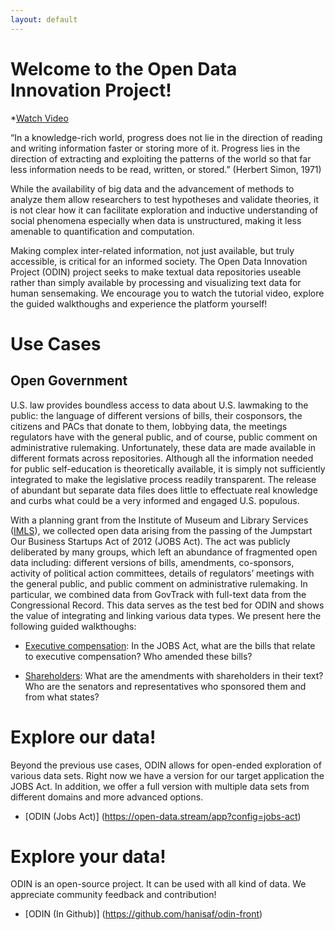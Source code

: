 ```yaml
---
layout: default
---
```


# Welcome to the Open Data Innovation Project!

*[Watch Video](https://www.youtube.com/embed/XldulI-WEJ4?rel=0)

“In a knowledge-rich world, progress does not lie in the direction of reading and writing information faster or storing more of it. Progress lies in the direction of extracting and exploiting the patterns of the world so that far less information needs to be read, written, or stored.” (Herbert Simon, 1971) 

While the availability of big data and the advancement of methods to analyze them allow researchers to test hypotheses and validate theories, it is not clear how it can facilitate exploration and inductive understanding of social phenomena especially when data is unstructured, making it less amenable to quantification and computation.

Making complex inter-related information, not just available, but truly accessible, is critical for an informed society. The Open Data Innovation Project (ODIN) project seeks to make textual data repositories useable rather than simply available by processing and visualizing text data for human sensemaking. We encourage you to watch the tutorial video, explore the guided walkthoughs and experience the platform yourself!
# Use Cases

## Open Government

U.S. law provides boundless access to data about U.S. lawmaking to the public: the language of different versions of bills, their cosponsors, the citizens and PACs that donate to them, lobbying data, the meetings regulators have with the general public, and of course, public comment on administrative rulemaking. Unfortunately, these data are made available in different formats across repositories. Although all the information needed for public self-education is theoretically available, it is simply not sufficiently integrated to make the legislative process readily transparent. The release of abundant but separate data files does little to effectuate real knowledge and curbs what could be a very informed and engaged U.S. populous. 

With a planning grant from the Institute of Museum and Library Services ([IMLS](https://www.imls.gov/)), we collected open data arising from the passing of the Jumpstart Our Business Startups Act of 2012 (JOBS Act). The act was publicly deliberated by many groups, which left an abundance of fragmented open data including: different versions of bills, amendments, co-sponsors, activity of political action committees, details of regulators’ meetings with the general public, and public comment on administrative rulemaking. In particular, we combined data from GovTrack with full-text data from the Congressional Record. This data serves as the test bed for ODIN and shows the value of integrating and linking various data types. We present here the following guided walkthoughs:

* [Executive compensation](https://open-data.stream/app/?config=jobs-act&data=executive-compensation&tour=executive-compensation): In the JOBS Act, what are the bills that relate to executive compensation? Who amended these bills?

* [Shareholders](https://open-data.stream/app/?config=jobs-act&amp;data=shareholders&amp;tour=shareholders):  What are the amendments with shareholders in their text? Who are the senators and representatives who sponsored them and from what states?

# Explore our data!

Beyond the previous use cases, ODIN allows for open-ended exploration of various data sets. Right now we have a version for our target application the JOBS Act. In addition, we offer a full version with multiple data sets from different domains and more advanced options. 

* [ODIN (Jobs Act)] (https://open-data.stream/app?config=jobs-act)
# Explore your data!

 ODIN is an open-source project. It can be used with all kind of data. We appreciate community feedback and contribution! 
 * [ODIN (In Github)] (https://github.com/hanisaf/odin-front)
 
